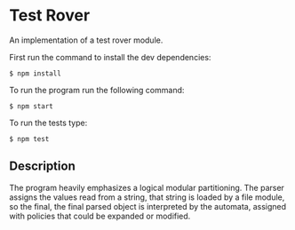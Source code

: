 # Test Rover

An implementation of a test rover module. 

First run the command to install the dev dependencies:
```
$ npm install
```

To run the program run the following command:
```
$ npm start
```

To run the tests type:
```
$ npm test
```

## Description

The program heavily emphasizes a logical modular partitioning. The parser assigns the values read from a string,
that string is loaded by a file module, so the final, the final parsed object is interpreted by the automata, assigned with policies
that could be expanded or modified.

